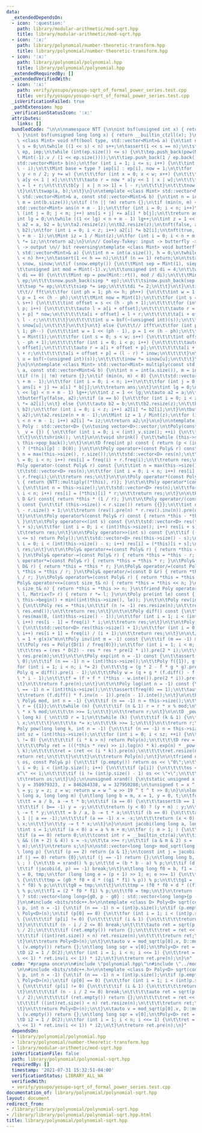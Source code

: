 ```yaml
---
data:
  _extendedDependsOn:
  - icon: ':question:'
    path: library/modular-arithmetic/mod-sqrt.hpp
    title: library/modular-arithmetic/mod-sqrt.hpp
  - icon: ':x:'
    path: library/polynomial/number-theoretic-transform.hpp
    title: library/polynomial/number-theoretic-transform.hpp
  - icon: ':x:'
    path: library/polynomial/polynomial.hpp
    title: library/polynomial/polynomial.hpp
  _extendedRequiredBy: []
  _extendedVerifiedWith:
  - icon: ':x:'
    path: verify/yosupo/yosupo-sqrt_of_formal_power_series.test.cpp
    title: verify/yosupo/yosupo-sqrt_of_formal_power_series.test.cpp
  _isVerificationFailed: true
  _pathExtension: hpp
  _verificationStatusIcon: ':x:'
  attributes:
    links: []
  bundledCode: "\n\n\nnamespace NTT {\n\nint bsf(unsigned int x) { return __builtin_ctz(x);\
    \ }\nint bsf(unsigned long long x) { return __builtin_ctzll(x); }\n\ntemplate\
    \ <class Mint> void nft(bool type, std::vector<Mint>& a) {\n\tint n = int(a.size()),\
    \ s = 0;\n\twhile ((1 << s) < n) s++;\n\tassert(1 << s == n);\n\tstatic std::vector<Mint>\
    \ ep, iep;\n\twhile (int(ep.size()) <= s) {\n\t\tep.push_back(pow(Mint::rt(),\
    \ Mint(-1).v / (1 << ep.size())));\n\t\tiep.push_back(1 / ep.back());\n\t}\n\t\
    std::vector<Mint> b(n);\n\tfor (int i = 1; i <= s; i++) {\n\t\tint w = 1 << (s\
    \ - i);\n\t\tMint base = type ? iep[i] : ep[i], now = 1;\n\t\tfor (int y = 0;\
    \ y < n / 2; y += w) {\n\t\t\tfor (int x = 0; x < w; x++) {\n\t\t\t\tauto l =\
    \ a[y << 1 | x];\n\t\t\t\tauto r = now * a[y << 1 | x | w];\n\t\t\t\tb[y | x]\
    \ = l + r;\n\t\t\t\tb[y | x | n >> 1] = l - r;\n\t\t\t}\n\t\t\tnow *= base;\n\t\
    \t}\n\t\tswap(a, b);\n\t}\n}\n\ntemplate <class Mint> std::vector<Mint> multiply_nft(const\
    \ std::vector<Mint>& a, const std::vector<Mint>& b) {\n\tint n = int(a.size()),\
    \ m = int(b.size());\n\tif (!n || !m) return {};\n\tif (min(n, m) <= 8) {\n\t\t\
    std::vector<Mint> ans(n + m - 1);\n\t\tfor (int i = 0; i < n; i++)\n\t\t\tfor\
    \ (int j = 0; j < m; j++) ans[i + j] += a[i] * b[j];\n\t\treturn ans;\n\t}\n\t\
    int lg = 0;\n\twhile ((1 << lg) < n + m - 1) lg++;\n\tint z = 1 << lg;\n\tauto\
    \ a2 = a, b2 = b;\n\ta2.resize(z);\n\tb2.resize(z);\n\tnft(false, a2);\n\tnft(false,\
    \ b2);\n\tfor (int i = 0; i < z; i++) a2[i] *= b2[i];\n\tnft(true, a2);\n\ta2.resize(n\
    \ + m - 1);\n\tMint iz = 1 / Mint(z);\n\tfor (int i = 0; i < n + m - 1; i++) a2[i]\
    \ *= iz;\n\treturn a2;\n}\n\n// Cooley-Tukey: input -> butterfly -> bit reversing\
    \ -> output \n// bit reversing\ntemplate <class Mint> void butterfly(bool type,\
    \ std::vector<Mint>& a) {\n\tint n = int(a.size()), h = 0;\n\twhile ((1 << h)\
    \ < n) h++;\n\tassert(1 << h == n);\n\tif (n == 1) return;\n\n\tstatic std::vector<Mint>\
    \ snow, sinow;\n\tif (snow.empty()) {\n\t\tMint sep = Mint(1), siep = Mint(1);\n\
    \t\tunsigned int mod = Mint(-1).v;\n\t\tunsigned int di = 4;\n\t\twhile (mod %\
    \ di == 0) {\n\t\t\tMint ep = pow(Mint::rt(), mod / di);\n\t\t\tMint iep = 1 /\
    \ ep;\n\t\t\tsnow.push_back(siep * ep);\n\t\t\tsinow.push_back(sep * iep);\n\t\
    \t\tsep *= ep;\n\t\t\tsiep *= iep;\n\t\t\tdi *= 2;\n\t\t}\n\t}\n\tif (!type) {\n\
    \t\t// fft\n\t\tfor (int ph = 1; ph <= h; ph++) {\n\t\t\tint w = 1 << (ph - 1),\
    \ p = 1 << (h - ph);\n\t\t\tMint now = Mint(1);\n\t\t\tfor (int s = 0; s < w;\
    \ s++) {\n\t\t\t\tint offset = s << (h - ph + 1);\n\t\t\t\tfor (int i = 0; i <\
    \ p; i++) {\n\t\t\t\t\tauto l = a[i + offset];\n\t\t\t\t\tauto r = a[i + offset\
    \ + p] * now;\n\t\t\t\t\ta[i + offset] = l + r;\n\t\t\t\t\ta[i + offset + p] =\
    \ l - r;\n\t\t\t\t}\n\t\t\t\tint u = bsf(~(unsigned int)(s));\n\t\t\t\tnow *=\
    \ snow[u];\n\t\t\t}\n\t\t}\n\t} else {\n\t\t// ifft\n\t\tfor (int ph = h; ph >=\
    \ 1; ph--) {\n\t\t\tint w = 1 << (ph - 1), p = 1 << (h - ph);\n\t\t\tMint inow\
    \ = Mint(1);\n\t\t\tfor (int s = 0; s < w; s++) {\n\t\t\t\tint offset = s << (h\
    \ - ph + 1);\n\t\t\t\tfor (int i = 0; i < p; i++) {\n\t\t\t\t\tauto l = a[i +\
    \ offset];\n\t\t\t\t\tauto r = a[i + offset + p];\n\t\t\t\t\ta[i + offset] = l\
    \ + r;\n\t\t\t\t\ta[i + offset + p] = (l - r) * inow;\n\t\t\t\t}\n\t\t\t\tint\
    \ u = bsf(~(unsigned int)(s));\n\t\t\t\tinow *= sinow[u];\n\t\t\t}\n\t\t}\n\t\
    }\n}\n\ntemplate <class Mint> std::vector<Mint> multiply(const std::vector<Mint>&\
    \ a, const std::vector<Mint>& b) {\n\tint n = int(a.size()), m = int(b.size());\n\
    \tif (!n || !m) return {};\n\tif (min(n, m) < 8) {\n\t\tstd::vector<Mint> ans(n\
    \ + m - 1);\n\t\tfor (int i = 0; i < n; i++)\n\t\t\tfor (int j = 0; j < m; j++)\
    \ ans[i + j] += a[i] * b[j];\n\t\treturn ans;\n\t}\n\tint lg = 0;\n\twhile ((1\
    \ << lg) < n + m - 1) lg++;\n\tint z = 1 << lg;\n\tauto a2 = a;\n\ta2.resize(z);\n\
    \tbutterfly(false, a2);\n\tif (a == b) {\n\t\tfor (int i = 0; i < z; i++) a2[i]\
    \ *= a2[i];\n\t} else {\n\t\tauto b2 = b;\n\t\tb2.resize(z);\n\t\tbutterfly(false,\
    \ b2);\n\t\tfor (int i = 0; i < z; i++) a2[i] *= b2[i];\n\t}\n\tbutterfly(true,\
    \ a2);\n\ta2.resize(n + m - 1);\n\tMint iz = 1 / Mint(z);\n\tfor (int i = 0; i\
    \ < n + m - 1; i++) a2[i] *= iz;\n\treturn a2;\n}\n\n}\n\ntemplate <class D> struct\
    \ Poly : std::vector<D> {\n\tusing vector<D>::vector;\n\tPoly(const std::vector<D>&\
    \ _v = {}) { \n\t\tfor (int i = 0; i < (int)_v.size(); ++i) {\n\t\t\tthis->push_back(_v[i]);\n\
    \t\t}\n\t\tshrink(); \n\t}\n\n\tvoid shrink() {\n\t\twhile (this->size() && !this->back())\
    \ this->pop_back();\n\t}\n\n\tD freq(int p) const { return (p < (int)this->size())\
    \ ? (*this)[p] : D(0); }\n\t\n\tPoly operator+(const Poly& r) const {\n\t\tint\
    \ n = max(this->size(), r.size());\n\t\tstd::vector<D> res(n);\n\t\tfor (int i\
    \ = 0; i < n; i++) res[i] = freq(i) + r.freq(i);\n\t\treturn res;\n\t}\n\t\n\t\
    Poly operator-(const Poly& r) const {\n\t\tint n = max(this->size(), r.size());\n\
    \t\tstd::vector<D> res(n);\n\t\tfor (int i = 0; i < n; i++) res[i] = freq(i) -\
    \ r.freq(i);\n\t\treturn res;\n\t}\n\t\n\tPoly operator*(const Poly& r) const\
    \ { return {NTT::multiply((*this), r)}; }\n\t\n\tPoly operator*(const D& r) const\
    \ {\n\t\tint n = this->size();\n\t\tstd::vector<D> res(n);\n\t\tfor (int i = 0;\
    \ i < n; i++) res[i] = (*this)[i] * r;\n\t\treturn res;\n\t}\n\n\tPoly operator/(const\
    \ D &r) const{ return *this * (1 / r); }\n\t\n\tPoly operator/(const Poly& r)\
    \ const {\n\t\tif (this->size() < r.size()) return {{}};\n\t\tint n = (int)this->size()\
    \ - r.size() + 1;\n\t\treturn (rev().pre(n) * r.rev().inv(n)).pre(n).rev(n);\n\
    \t}\n\t\n\tPoly operator%(const Poly& r) const { return *this - *this / r * r;\
    \ }\n\t\n\tPoly operator<<(int s) const {\n\t\tstd::vector<D> res(this->size()\
    \ + s);\n\t\tfor (int i = 0; i < (int)this->size(); i++) res[i + s] = (*this)[i];\n\
    \t\treturn res;\n\t}\n\n\tPoly operator>>(int s) const {\n\t\tif ((int)this->size()\
    \ <= s) return Poly();\n\t\tstd::vector<D> res(this->size() - s);\n\t\tfor (int\
    \ i = 0; i < (int)this->size() - s; i++) res[i] = (*this)[i + s];\n\t\treturn\
    \ res;\n\t}\n\t\n\tPoly& operator+=(const Poly& r) { return *this = *this + r;\
    \ }\n\tPoly& operator-=(const Poly& r) { return *this = *this - r; }\n\tPoly&\
    \ operator*=(const Poly& r) { return *this = *this * r; }\n\tPoly& operator*=(const\
    \ D& r) { return *this = *this * r; }\n\tPoly& operator/=(const Poly& r) { return\
    \ *this = *this / r; }\n\tPoly& operator/=(const D &r) { return *this = *this\
    \ / r; }\n\tPoly& operator%=(const Poly& r) { return *this = *this % r; }\n\t\
    Poly& operator<<=(const size_t& n) { return *this = *this << n; }\n\tPoly& operator>>=(const\
    \ size_t& n) { return *this = *this >> n; }\n\tfriend Poly operator*(D const&\
    \ l, Matrix<T> r) { return r *= l; }\n\n\tPoly pre(int le) const { return Poly(this->begin(),\
    \ this->begin() + min((int)this->size(), le)); }\n\t\n\tPoly rev(int n = -1) const\
    \ {\n\t\tPoly res = *this;\n\t\tif (n != -1) res.resize(n);\n\t\treverse(res.begin(),\
    \ res.end());\n\t\treturn res;\n\t}\n\t\n\tPoly diff() const {\n\t\tstd::vector<D>\
    \ res(max(0, (int)this->size() - 1));\n\t\tfor (int i = 1; i < (int)this->size();\
    \ i++) res[i - 1] = freq(i) * i;\n\t\treturn res;\n\t}\n\t\n\tPoly inte() const\
    \ {\n\t\tstd::vector<D> res(this->size() + 1);\n\t\tfor (int i = 0; i < (int)this->size();\
    \ i++) res[i + 1] = freq(i) / (i + 1);\n\t\treturn res;\n\t}\n\n\t// f * f.inv()\
    \ = 1 + g(x)x^m\n\tPoly inv(int m = -1) const {\n\t\tif (m == -1) m = (int)this->size();\n\
    \t\tPoly res = Poly({D(1) / freq(0)});\n\t\tfor (int i = 1; i < m; i *= 2) {\n\
    \t\t\tres = (res * D(2) - res * res * pre(2 * i)).pre(2 * i);\n\t\t}\n\t\treturn\
    \ res.pre(m);\n\t}\n\t\n\tPoly exp(int n = -1) const {\n\t\tassert(freq(0) ==\
    \ 0);\n\t\tif (n == -1) n = (int)this->size();\n\t\tPoly f({1}), g({1});\n\t\t\
    for (int i = 1; i < n; i *= 2) {\n\t\t\tg = (g * 2 - f * g * g).pre(i);\n\t\t\t\
    Poly q = diff().pre(i - 1);\n\t\t\tPoly w = (q + g * (f.diff() - f * q)).pre(2\
    \ * i - 1);\n\t\t\tf = (f + f * (*this - w.inte()).pre(2 * i)).pre(2 * i);\n\t\
    \t}\n\t\treturn f.pre(n);\n\t}\n\t\n\tPoly log(int n = -1) const {\n\t\tif (n\
    \ == -1) n = (int)this->size();\n\t\tassert(freq(0) == 1);\n\t\tauto f = pre(n);\n\
    \t\treturn (f.diff() * f.inv(n - 1)).pre(n - 1).inte();\n\t}\n\n\tPoly pow_mod(const\
    \ Poly& mod, int n = -1) {\n\t\tif (n == -1) n = this->size();\n\t\tPoly x = *this,\
    \ r = {{1}};\n\t\twhile (n) {\n\t\t\tif (n & 1) r = r * x % mod;\n\t\t\tx = x\
    \ * x % mod;\n\t\t\tn >>= 1;\n\t\t}\n\t\treturn r;\n\t}\n\n\tD _pow(D x, long\
    \ long k) { \n\t\tD r = 1;\n\t\twhile (k) {\n\t\t\tif (k & 1) {\n\t\t\t\tr *=\
    \ x;\n\t\t\t}\n\t\t\tx *= x;\n\t\t\tk >>= 1;\n\t\t}\n\t\treturn r;\n\t}\n\n\t\
    Poly pow(long long k, int n = -1) {\n\t\tif (n == -1) n = this->size();\n\t\t\
    int sz = (int)this->size();\n\t\tfor (int i = 0; i < sz; ++i) {\n\t\t\tif (freq(i)\
    \ != 0) {\n\t\t\t\tif (i * k > n) return Poly(n);\n\t\t\t\tD rev = 1 / (*this)[i];\n\
    \t\t\t\tPoly ret = (((*this * rev) >> i).log(n) * k).exp(n) * _pow((*this)[i],\
    \ k);\n\t\t\t\tret = (ret << (i * k)).pre(n);\n\t\t\t\tret.resize(n);\n\t\t\t\t\
    return ret;\n\t\t\t}\n\t\t}\n\t\treturn Poly(n);\n\t}\n\n\tfriend ostream& operator<<(ostream&\
    \ os, const Poly& p) {\n\t\tif (p.empty()) return os << \"0\";\n\t\tfor (auto\
    \ i = 0; i < (int)p.size(); i++) {\n\t\t\tif (p[i]) {\n\t\t\t\tos << p[i] << \"\
    x^\" << i;\n\t\t\t\tif (i != (int)p.size() - 1) os << \"+\";\n\t\t\t}\n\t\t}\n\
    \t\treturn os;\n\t}\n};\n\nunsigned xrand() {\n\tstatic unsigned x = 314159265,\
    \ y = 358979323, z = 846264338, w = 327950288;\n\tunsigned t = x ^ x << 11; x\
    \ = y; y = z; z = w; return w = w ^ w >> 19 ^ t ^ t >> 8;\n}\n\nlong long mod_inverse(long\
    \ long a, long long m) {\n\tlong long b = m, x = 1, y = 0, t;\n\tfor (; ; ) {\n\
    \t\tt = a / b, a -= t * b;\n\t\tif (a == 0) {\n\t\t\tassert(b == 1 || b == -1);\n\
    \t\t\tif ( b== -1) y = -y;\n\t\t\treturn (y < 0) ? (y + m) : y;\n\t\t}\n\t\tx\
    \ -= t * y;\n\t\tt = b / a, b -= t * a;\n\t\tif (b == 0) {\n\t\t\tassert (a ==\
    \ 1 || a == -1);\n\t\t\tif (a == -1) x = -x;\n\t\t\treturn (x < 0) ? (x + m) :\
    \ x;\n\t\t}\n\t\ty -= t * x;\n\t}\n}\n\nint jacobi(long long a, long long m) {\n\
    \tint s = 1;\n\tif (a < 0) a = a % m + m;\n\tfor (; m > 1; ) {\n\t\ta %= m;\n\t\
    \tif (a == 0) return 0;\n\t\tconst int r = __builtin_ctz(a);\n\t\tif ((r & 1)\
    \ && ((m + 2) & 4)) s = -s;\n\t\ta >>= r;\n\t\tif (a & m & 2) s = -s;\n\t\tstd::swap(a,\
    \ m);\n\t}\n\treturn s;\n}\n\nstd::vector<long long> mod_sqrt(long long a, long\
    \ long p) {\n\tif (p == 2) return {a & 1};\n\tconst int j = jacobi(a, p);\n\t\
    if (j == 0) return {0};\n\tif (j == -1) return {};\n\tlong long b, d;\n\tfor (;\
    \ ; ) {\n\t\tb = xrand() % p;\n\t\td = (b * b - a) % p;\n\t\tif (d < 0) d += p;\n\
    \t\tif (jacobi(d, p) == -1) break;\n\t}\n\tlong long f0 = b, f1 = 1, g0 = 1, g1\
    \ = 0, tmp;\n\tfor (long long e = (p + 1) >> 1; e; e >>= 1) {\n\t\tif (e & 1)\
    \ {\n\t\t\ttmp = (g0 * f0 + d * ((g1 * f1) % p)) % p;\n\t\t\tg1 = (g0 * f1 + g1\
    \ * f0) % p;\n\t\t\tg0 = tmp;\n\t\t}\n\t\ttmp = (f0 * f0 + d * ((f1 * f1) % p))\
    \ % p;\n\t\tf1 = (2 * f0 * f1) % p;\n\t\tf0 = tmp;\n\t}\n\treturn (g0 < p - g0)\
    \ ? std::vector<long long>{g0, p - g0} : std::vector<long long>{p - g0, g0};\n\
    }\n\n#include <bits/stdc++.h>\n\ntemplate <class D> Poly<D> sqrt(const Poly<D>&\
    \ p, int n = -1) {\n\tif (n == -1) n = (int)p.size();\n\tif (p.empty()) return\
    \ Poly<D>(n);\n\tif (p[0] == 0) {\n\t\tfor (int i = 1; i < (int)p.size(); ++i)\
    \ {\n\t\t\tif (p[i] != 0) {\n\t\t\t\tif (i & 1) {\n\t\t\t\t\treturn {};\n\t\t\t\
    \t}\n\t\t\t\tif (n - i / 2 <= 0) break;\n\t\t\t\tauto ret = sqrt(p >> i, n - i\
    \ / 2);\n\t\t\t\tif (ret.empty()) return {};\n\t\t\t\tret = ret << (i / 2);\n\t\
    \t\t\tif ((int)ret.size() < n) ret.resize(n);\n\t\t\t\treturn ret;\n\t\t\t}\n\t\
    \t}\n\t\treturn Poly<D>(n);\n\t}\n\tauto v = mod_sqrt(p[0].v, D::md());\n\tif\
    \ (v.empty()) return {};\n\tlong long sqr = v[0];\n\tPoly<D> ret = {D(sqr)};\n\
    \tD i2 = 1 / D(2);\n\tfor (int i = 1; i < n; i <<= 1) {\n\t\tret = (ret + p.pre(i\
    \ << 1) * ret.inv(i << 1)) * i2;\n\t}\n\treturn ret.pre(n);\n}\n"
  code: "#pragma once\n\n#include \"polynomial.hpp\"\n#include \"../modular-arithmetic/mod-sqrt.hpp\"\
    \n\n#include <bits/stdc++.h>\n\ntemplate <class D> Poly<D> sqrt(const Poly<D>&\
    \ p, int n = -1) {\n\tif (n == -1) n = (int)p.size();\n\tif (p.empty()) return\
    \ Poly<D>(n);\n\tif (p[0] == 0) {\n\t\tfor (int i = 1; i < (int)p.size(); ++i)\
    \ {\n\t\t\tif (p[i] != 0) {\n\t\t\t\tif (i & 1) {\n\t\t\t\t\treturn {};\n\t\t\t\
    \t}\n\t\t\t\tif (n - i / 2 <= 0) break;\n\t\t\t\tauto ret = sqrt(p >> i, n - i\
    \ / 2);\n\t\t\t\tif (ret.empty()) return {};\n\t\t\t\tret = ret << (i / 2);\n\t\
    \t\t\tif ((int)ret.size() < n) ret.resize(n);\n\t\t\t\treturn ret;\n\t\t\t}\n\t\
    \t}\n\t\treturn Poly<D>(n);\n\t}\n\tauto v = mod_sqrt(p[0].v, D::md());\n\tif\
    \ (v.empty()) return {};\n\tlong long sqr = v[0];\n\tPoly<D> ret = {D(sqr)};\n\
    \tD i2 = 1 / D(2);\n\tfor (int i = 1; i < n; i <<= 1) {\n\t\tret = (ret + p.pre(i\
    \ << 1) * ret.inv(i << 1)) * i2;\n\t}\n\treturn ret.pre(n);\n}"
  dependsOn:
  - library/polynomial/polynomial.hpp
  - library/polynomial/number-theoretic-transform.hpp
  - library/modular-arithmetic/mod-sqrt.hpp
  isVerificationFile: false
  path: library/polynomial/polynomial-sqrt.hpp
  requiredBy: []
  timestamp: '2021-07-31 15:32:51-04:00'
  verificationStatus: LIBRARY_ALL_WA
  verifiedWith:
  - verify/yosupo/yosupo-sqrt_of_formal_power_series.test.cpp
documentation_of: library/polynomial/polynomial-sqrt.hpp
layout: document
redirect_from:
- /library/library/polynomial/polynomial-sqrt.hpp
- /library/library/polynomial/polynomial-sqrt.hpp.html
title: library/polynomial/polynomial-sqrt.hpp
---
```

